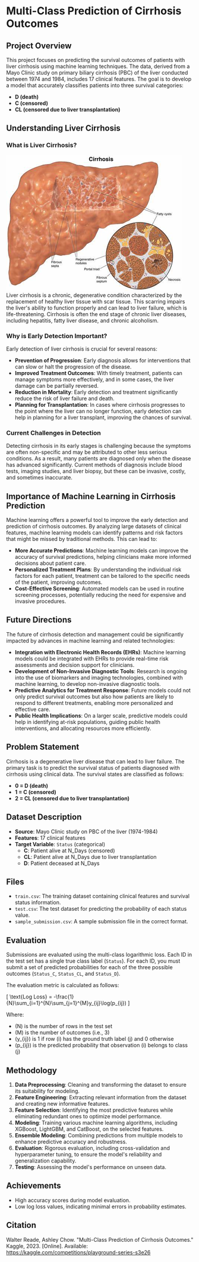 # Multi-Class Prediction of Cirrhosis Outcomes

## Project Overview

This project focuses on predicting the survival outcomes of patients with liver cirrhosis using machine learning techniques. The data, derived from a Mayo Clinic study on primary biliary cirrhosis (PBC) of the liver conducted between 1974 and 1984, includes 17 clinical features. The goal is to develop a model that accurately classifies patients into three survival categories:
- **D (death)**
- **C (censored)**
- **CL (censored due to liver transplantation)**

## Understanding Liver Cirrhosis

### What is Liver Cirrhosis?

![](liver_cirrhosis_image.jpg)
Liver cirrhosis is a chronic, degenerative condition characterized by the replacement of healthy liver tissue with scar tissue. This scarring impairs the liver's ability to function properly and can lead to liver failure, which is life-threatening. Cirrhosis is often the end stage of chronic liver diseases, including hepatitis, fatty liver disease, and chronic alcoholism.

### Why is Early Detection Important?

Early detection of liver cirrhosis is crucial for several reasons:
- **Prevention of Progression**: Early diagnosis allows for interventions that can slow or halt the progression of the disease.
- **Improved Treatment Outcomes**: With timely treatment, patients can manage symptoms more effectively, and in some cases, the liver damage can be partially reversed.
- **Reduction in Mortality**: Early detection and treatment significantly reduce the risk of liver failure and death.
- **Planning for Transplantation**: In cases where cirrhosis progresses to the point where the liver can no longer function, early detection can help in planning for a liver transplant, improving the chances of survival.

### Current Challenges in Detection

Detecting cirrhosis in its early stages is challenging because the symptoms are often non-specific and may be attributed to other less serious conditions. As a result, many patients are diagnosed only when the disease has advanced significantly. Current methods of diagnosis include blood tests, imaging studies, and liver biopsy, but these can be invasive, costly, and sometimes inaccurate.

## Importance of Machine Learning in Cirrhosis Prediction

Machine learning offers a powerful tool to improve the early detection and prediction of cirrhosis outcomes. By analyzing large datasets of clinical features, machine learning models can identify patterns and risk factors that might be missed by traditional methods. This can lead to:
- **More Accurate Predictions**: Machine learning models can improve the accuracy of survival predictions, helping clinicians make more informed decisions about patient care.
- **Personalized Treatment Plans**: By understanding the individual risk factors for each patient, treatment can be tailored to the specific needs of the patient, improving outcomes.
- **Cost-Effective Screening**: Automated models can be used in routine screening processes, potentially reducing the need for expensive and invasive procedures.

## Future Directions

The future of cirrhosis detection and management could be significantly impacted by advances in machine learning and related technologies:
- **Integration with Electronic Health Records (EHRs)**: Machine learning models could be integrated with EHRs to provide real-time risk assessments and decision support for clinicians.
- **Development of Non-Invasive Diagnostic Tools**: Research is ongoing into the use of biomarkers and imaging technologies, combined with machine learning, to develop non-invasive diagnostic tools.
- **Predictive Analytics for Treatment Response**: Future models could not only predict survival outcomes but also how patients are likely to respond to different treatments, enabling more personalized and effective care.
- **Public Health Implications**: On a larger scale, predictive models could help in identifying at-risk populations, guiding public health interventions, and allocating resources more efficiently.

## Problem Statement

Cirrhosis is a degenerative liver disease that can lead to liver failure. The primary task is to predict the survival status of patients diagnosed with cirrhosis using clinical data. The survival states are classified as follows:
- **0 = D (death)**
- **1 = C (censored)**
- **2 = CL (censored due to liver transplantation)**

## Dataset Description

- **Source**: Mayo Clinic study on PBC of the liver (1974-1984)
- **Features**: 17 clinical features
- **Target Variable**: `Status` (categorical)
  - **C**: Patient alive at N_Days (censored)
  - **CL**: Patient alive at N_Days due to liver transplantation
  - **D**: Patient deceased at N_Days

## Files

- `train.csv`: The training dataset containing clinical features and survival status information.
- `test.csv`: The test dataset for predicting the probability of each status value.
- `sample_submission.csv`: A sample submission file in the correct format.

## Evaluation

Submissions are evaluated using the multi-class logarithmic loss. Each ID in the test set has a single true class label (`Status`). For each ID, you must submit a set of predicted probabilities for each of the three possible outcomes (`Status_C`, `Status_CL`, and `Status_D`).

The evaluation metric is calculated as follows:

\[
\text{Log Loss} = -\frac{1}{N}\sum_{i=1}^{N}\sum_{j=1}^{M}y_{ij}\log(p_{ij})
\]

Where:
- \(N\) is the number of rows in the test set
- \(M\) is the number of outcomes (i.e., 3)
- \(y_{ij}\) is 1 if row \(i\) has the ground truth label \(j\) and 0 otherwise
- \(p_{ij}\) is the predicted probability that observation \(i\) belongs to class \(j\)

## Methodology

1. **Data Preprocessing**: Cleaning and transforming the dataset to ensure its suitability for modeling.
2. **Feature Engineering**: Extracting relevant information from the dataset and creating new informative features.
3. **Feature Selection**: Identifying the most predictive features while eliminating redundant ones to optimize model performance.
4. **Modeling**: Training various machine learning algorithms, including XGBoost, LightGBM, and CatBoost, on the selected features.
5. **Ensemble Modeling**: Combining predictions from multiple models to enhance predictive accuracy and robustness.
6. **Evaluation**: Rigorous evaluation, including cross-validation and hyperparameter tuning, to ensure the model's reliability and generalization capability.
7. **Testing**: Assessing the model's performance on unseen data.


## Achievements

- High accuracy scores during model evaluation.
- Low log loss values, indicating minimal errors in probability estimates.

## Citation

Walter Reade, Ashley Chow. "Multi-Class Prediction of Cirrhosis Outcomes." Kaggle, 2023. [Online]. Available: https://kaggle.com/competitions/playground-series-s3e26
